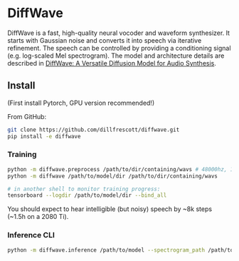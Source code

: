 # DiffWave

DiffWave is a fast, high-quality neural vocoder and waveform synthesizer. It starts with Gaussian noise and converts it into speech via iterative refinement. The speech can be controlled by providing a conditioning signal (e.g. log-scaled Mel spectrogram). The model and architecture details are described in [DiffWave: A Versatile Diffusion Model for Audio Synthesis](https://arxiv.org/pdf/2009.09761.pdf).

## Install

(First install Pytorch, GPU version recommended!)

From GitHub:
```bash
git clone https://github.com/dillfrescott/diffwave.git
pip install -e diffwave
```

### Training

```bash
python -m diffwave.preprocess /path/to/dir/containing/wavs # 48000hz, 1 channel
python -m diffwave /path/to/model/dir /path/to/dir/containing/wavs

# in another shell to monitor training progress:
tensorboard --logdir /path/to/model/dir --bind_all
```

You should expect to hear intelligible (but noisy) speech by ~8k steps (~1.5h on a 2080 Ti).

### Inference CLI
```bash
python -m diffwave.inference /path/to/model --spectrogram_path /path/to/spectrogram -o output.wav [--fast]
```
